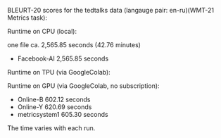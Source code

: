 BLEURT-20 scores for the tedtalks data (langauge pair: en-ru)(WMT-21 Metrics task):

Runtime on CPU (local):

one file ca. 2,565.85 seconds (42.76 minutes)

- Facebook-AI 2,565.85 seconds

Runtime on TPU (via GoogleColab):

Runtime on GPU (via GoogleColab, no subscription):

- Online-B 602.12 seconds
- Online-Y 620.69 seconds
- metricsystem1 605.30 seconds

The time varies with each run.
